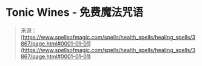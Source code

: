<!--yml

category: 未分类

date: 2024-06-12 18:37:41

-->

# Tonic Wines - 免费魔法咒语

> 来源：[https://www.spellsofmagic.com/spells/health_spells/healing_spells/3867/page.html#0001-01-01](https://www.spellsofmagic.com/spells/health_spells/healing_spells/3867/page.html#0001-01-01)
